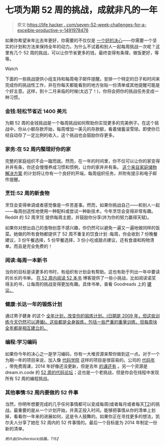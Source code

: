 # 七项为期 52 周的挑战，成就非凡的一年

> 原文:[https://life hacker . com/seven-52-week-challenges-for-a-exceible-productive-y-1491978476](https://lifehacker.com/seven-52-week-challenges-for-an-incredibly-productive-y-1491978476)

如果你希望来年比去年更好，你需要的不仅仅是 [一个好的决心](https://lifehacker.com/the-new-years-resolutions-most-likely-to-fail-and-what-1491671137)——你需要一个坚实的计划和方法来保持全年的动力。为什么不试着和别人一起每周挑战一次呢？这里有几个 52 周的挑战，可以让你节省更多的钱，最终变得有条理，做饭更好，等等。

Watch

下面的一些挑战提供小组支持和每周电子邮件提醒。安排一个特定的日子和时间来完成你的挑战性工作，并在你每天都能看到的地方张贴一份清单或其他提醒可能是个好主意。这样，到十二月来临的时候(太远了！)，你将会把你的挑战任务变成一种习惯。

### 金钱:轻松节省近 1400 美元

为期 52 周的金钱挑战是一个每周挑战如何帮助你实现更多的完美例子。在这个挑战中，你从小额存款开始，每周增加一美元的存款额，看着储蓄滚雪球。即使你已经自动存了一定比例的收入，这个挑战也会鼓励你存更多。

### 家务:在 52 周内整理好你的家

完整的家庭组织不会一蹴而就。然而，在一年的时间里，你不仅可以让你的家变得井井有条，你还会慢慢养成习惯和惯例，让你的家井井有条。 [这个来自家庭储物解决方案](http://www.home-storage-solutions-101.com/organized-home.html) 的计划将让你有一个良好的开端，每周组织任务，并附有提示和电子邮件提醒。

### 烹饪:52 周的新食物

烹饪会变得单调或者感觉像是一件苦差事。然而，如果你挑战自己——和别人一起——每周创造性地使用一种配料或尝试一种新技术，今年烹饪会变得非常有趣。Reddit 的 52 周烹饪 提供每周主题，并鼓励你分享(并为你的努力赢得天赋)。

如果你对想出自己的食物创意不感兴趣，你仍然可以避免一遍又一遍地做同样的饭菜。她做的所有食物都提供了 52 周不重复的饮食计划 :每周，你会收到 7 份晚餐建议，3 份午餐选择，5 份早餐选择，3 份小吃或甜点建议，还有食谱和购物清单。而且是完全免费的！

### 阅读:每周一本新书

当你的目标是读更多的书时，有组织有计划会有帮助。这也有助于列出一年中要读的长长的书单。 [在 52 周内阅读 52 本书](http://www.read52booksin52weeks.com/2013/12/2014-read-52-books-in-52-weeks.html) 博客提供了一些小挑战，比如阅读诺奖得主的书，让每周的挑战变得更加有趣。具体书单，查看 Goodreads 上的 [建议。](http://www.goodreads.com/shelf/show/52-book-challenge)

### 健康:长达一年的锻炼计划

通过男子健身 的这个 [全年计划，改变你的锻炼计划。(日期是 2009 年，但这些训练今天仍然可以遵循)。这些都是全身锻炼，包括一些严重的重量训练，但每周块全年都是相互建立的。](http://www.mensfitness.com/training/build-muscle/2009-year-long-workout)

### 编程:学习编码

如果你今年的决心之一是学习编码，你有一大堆资源来帮你做到这一点。对于一个为期一年的项目来说，加入像 [代码学院](http://codecademy.com) 这样的项目是很容易的。公司的 [代码年](http://www.codeyear.com/) ，带免费周课，2014 年好像还没更新，但是去年 [的课还有](http://www.codecademy.com/tracks/code-year) 。另一个资源是 dream.in.code 的 [52 周的代码论坛](http://www.dreamincode.net/forums/forum/126-52-weeks-of-code/)；这也是一个老挑战，但是你会在线程中发现所有 52 周的编程挑战。

### 其他事情:52 周内要做的 52 件事

当然，你明年想要完成的几乎任何事情都可以变成每周(或者每月或者每天[T2](https://lifehacker.com/accomplish-any-goal-by-doing-something-small-every-day-1491749639))的挑战。最重要的是从一个计划开始，并真正投入时间。能够把事情从你的清单上划掉，看看你一年来的进展如何，这是令人鼓舞的。如果你正在寻找更多的想法，凯尔夫人分享了她在 52 周内的 52 件事情的。最后一个目标是为 2014 年制定一份新的清单。

<small>*照片由*</small>[<small></small>](http://www.shutterstock.com/pic-148115399/stock-photo-female-hurdle-runner-leaping-over-the-hurdle.html?src=zl8YraMv9VYNGtQvHIzi0A-2-93)*<small>*(Shutterstock)拍摄。*T15】</small>*
